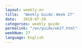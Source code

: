 ```yaml
---
layout: weekly-en
title:  "Weekly Guide：Week 27"
date:   2018-07-29
categories: weekly guide
permalink: "/en/guide/wk27.html"
weekNum: 27
language: English
---
```

